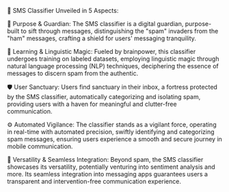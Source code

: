 📱 SMS Classifier Unveiled in 5 Aspects:

🎯 Purpose & Guardian: The SMS classifier is a digital guardian, purpose-built to sift through messages, distinguishing the "spam" invaders from the "ham" messages, crafting a shield for users' messaging tranquility.

🧠 Learning & Linguistic Magic: Fueled by brainpower, this classifier undergoes training on labeled datasets, employing linguistic magic through natural language processing (NLP) techniques, deciphering the essence of messages to discern spam from the authentic.

🛡️ User Sanctuary: Users find sanctuary in their inbox, a fortress protected by the SMS classifier, automatically categorizing and isolating spam, providing users with a haven for meaningful and clutter-free communication.

⚙️ Automated Vigilance: The classifier stands as a vigilant force, operating in real-time with automated precision, swiftly identifying and categorizing spam messages, ensuring users experience a smooth and secure journey in mobile communication.

🔄 Versatility & Seamless Integration: Beyond spam, the SMS classifier showcases its versatility, potentially venturing into sentiment analysis and more. Its seamless integration into messaging apps guarantees users a transparent and intervention-free communication experience.







